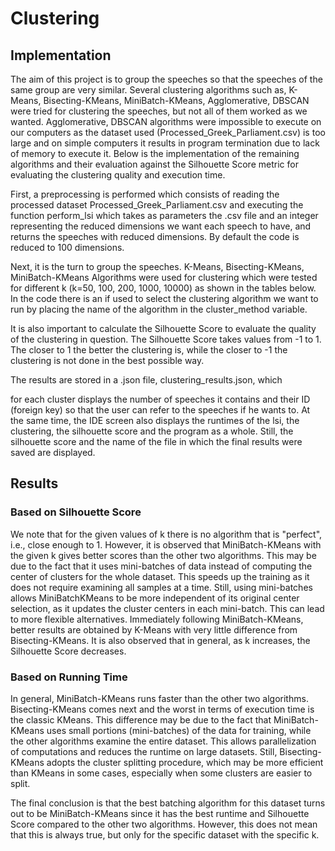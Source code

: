 # Clustering

## Implementation
The aim of this project is to group the speeches so that the speeches of the same group are very similar. Several clustering algorithms such as, K-Means, Bisecting-KMeans, MiniBatch-KMeans, Agglomerative, DBSCAN were tried for clustering the speeches, but not all of them worked as we wanted. Agglomerative, DBSCAN algorithms were impossible to execute on our computers as the dataset used (Processed_Greek_Parliament.csv) is too large and on simple computers it results in program termination due to lack of memory to execute it. Below is the implementation of the remaining algorithms and their evaluation against the Silhouette Score metric for evaluating the clustering quality and execution time.

First, a preprocessing is performed which consists of reading the processed dataset Processed_Greek_Parliament.csv and executing the function perform_lsi which takes as parameters the .csv file and an integer representing the reduced dimensions we want each speech to have, and returns the speeches with reduced dimensions. By default the code is reduced to 100 dimensions.

Next, it is the turn to group the speeches. K-Means, Bisecting-KMeans, MiniBatch-KMeans Algorithms were used for clustering which were tested for different k (k=50, 100, 200, 1000, 10000) as shown in the tables below. In the code there is an if used to select the clustering algorithm we want to run by placing the name of the algorithm in the cluster_method variable.

It is also important to calculate the Silhouette Score to evaluate the quality of the clustering in question. The Silhouette Score takes values from -1 to 1. The closer to 1 the better the clustering is, while the closer to -1 the clustering is not done in the best possible way.

The results are stored in a .json file, clustering_results.json, which

for each cluster displays the number of speeches it contains and their ID (foreign key) so that the user can refer to the speeches if he wants to. At the same time, the IDE screen also displays the runtimes of the lsi, the clustering, the silhouette score and the program as a whole. Still, the silhouette score and the name of the file in which the final results were saved are displayed.

## Results

### Based on Silhouette Score
We note that for the given values of k there is no algorithm that is "perfect", i.e., close enough to 1. However, it is observed that MiniBatch-KMeans with the given k gives better scores than the other two algorithms. This may be due to the fact that it uses mini-batches of data instead of computing the center of clusters for the whole dataset. This speeds up the training as it does not require examining all samples at a time. Still, using mini-batches allows MiniBatchKMeans to be more independent of its original center selection, as it updates the cluster centers in each mini-batch. This can lead to more flexible alternatives. Immediately following MiniBatch-KMeans, better results are obtained by K-Means with very little difference from Bisecting-KMeans. It is also observed that in general, as k increases, the Silhouette Score decreases.

### Based on Running Time
In general, MiniBatch-KMeans runs faster than the other two algorithms. Bisecting-KMeans comes next and the worst in terms of execution time is the classic KMeans. This difference may be due to the fact that MiniBatch-KMeans uses small portions (mini-batches) of the data for training, while the other algorithms examine the entire dataset. This allows parallelization of computations and reduces the runtime on large datasets. Still, Bisecting-KMeans adopts the cluster splitting procedure, which may be more efficient than KMeans in some cases, especially when some clusters are easier to split.

The final conclusion is that the best batching algorithm for this dataset turns out to be MiniBatch-KMeans since it has the best runtime and Silhouette Score compared to the other two algorithms. However, this does not mean that this is always true, but only for the specific dataset with the specific k.